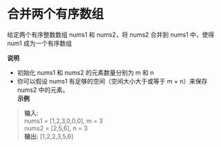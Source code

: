 # 合并两个有序数组
给定两个有序整数数组 nums1 和 nums2，将 nums2 合并到 nums1 中，使得 num1 成为一个有序数组  

**说明**  
* 初始化 nums1 和 nums2 的元素数量分别为 m 和 n  
* 你可以假设 nums1 有足够的空间（空间大小大于或等于 m + n）来保存 nums2 中的元素。  
**示例**  
> **输入:**  
> nums1 = [1,2,3,0,0,0], m = 3  
> nums2 = [2,5,6],       n = 3  
> **输出:** [1,2,2,3,5,6]  
